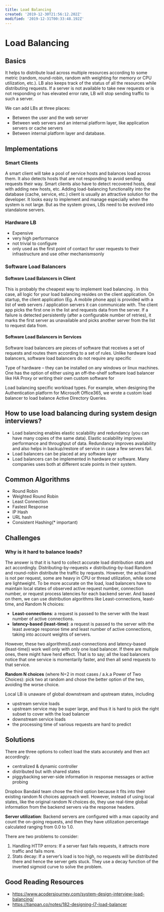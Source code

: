 ```yaml
---
title: Load Balancing
created: '2019-12-30T21:56:12.202Z'
modified: '2019-12-31T00:33:48.192Z'
---
```


# Load Balancing
## Basics
It helps to  distribute load across multiple resources according to some metric (random, round-robin, random with weighting for memory or CPU utilization, etc.). LB also keeps track of the status of all the resources while distributing requests. If a
server is not available to take new requests or is not responding or has elevated error rate, LB will stop sending traffic to such a server.

We can add LBs at three places:
- Between the user and the web server
- Between web servers and an internal platform layer, like application servers or cache servers
- Between internal platform layer and database.

## Implementations
### Smart Clients

A smart client will take a pool of service hosts and balances load across them. It
also detects hosts that are not responding to avoid sending requests their way.
Smart clients also have to detect recovered hosts, deal with adding new hosts, etc.
Adding load-balancing functionality into the database (cache, service, etc.) client
is usually an attractive solution for the developer. It looks easy to implement and
manage especially when the system is not large. But as the system grows, LBs
need to be evolved into standalone servers.

### Hardware LB
- Expensive
- very high performance
- not trivial to configure
- only used as the first point of contact for user requests to their infrastructure and use other mechanismsonly

### Software Load Balancers
#### Software Load Balancers in Client
This is probably the cheapest way to implement load balancing . In this case, all logic for your load balancing resides on the client application. On startup, the client application (Eg. A mobile phone app) is provided with a list of web servers / application servers it can communicate with. The client app picks the first one in the list and requests data from the server. If a failure is detected persistently (after a configurable number of retries), it marks the first server as unavailable and picks another server from the list to request data from.

#### Software Load Balancers in Services
Software load balancers are pieces of software that receives a set of requests and routes them according to a set of rules. Unlike hardware load balancers, software load balancers do not require any specific

Type of hardware – they can be installed on any windows or linux machines. One has the option of either using an off-the-shelf software load balancer like HA Proxy or writing their own custom software for

Load balancing specific workload types. For example, when designing the Authentication platform for Microsoft Office365, we wrote a custom load balancer to load balance Active Directory Queries.


## How to use load balancing during system design interviews?

- Load balancing enables elastic scalability and redundancy (you can have many copies of the same data). Elastic scalability improves performance and throughput of data. Redundancy improves availability and also helps in backup/restore of service in case a few servers fail.
- Load balancers can be placed at any software layer
- Load balancers can be implemented in hardware or software. Many companies uses both at different scale points in their system.

## Common Algorithms
- Round Robin
- Weighted Round Robin
- Least Connection
- Fastest Response
- IP Hash
- URL hash
- Consistent Hashing(* important)

## Challenges
### Why is it hard to balance loads? 
The answer is that it is hard to collect accurate load distribution stats and act accordingly.
Distributing-by-requests ≠ distributing-by-load 
Random and round-robin distribute the traffic by requests. However, the actual load is not per request, some are heavy in CPU or thread utilization, while some are lightweight.
To be more accurate on the load, load balancers have to maintain local states of observed active request number, connection number, or request process latencies for each backend server. And based on them, we can use distribution algorithms like Least-connections, least-time, and Random N choices:
- **Least-connections**: a request is passed to the server with the least number of active connections.
- **latency-based (least-time)**: a request is passed to the server with the least average response time and least number of active connections, taking into account weights of servers.

However, these two algorithms(Least-connections and latency-based (least-time)) work well only with only one load balancer. If there are multiple ones, there might have herd effect. That is to say; all the load balancers notice that one service is momentarily faster, and then all send requests to that service.

**Random N choices** (where N=2 in most cases / a.k.a Power of Two Choices): pick two at random and chose the better option of the two, avoiding the worse choice.

Local LB is unaware of global downstream and upstream states, including
- upstream service loads
- upstream service may be super large, and thus it is hard to pick the right subset to cover with the load balancer
- downstream service loads
- the processing time of various requests are hard to predict

## Solutions
There are three options to collect load the stats accurately and then act accordingly:
- centralized & dynamic controller
- distributed but with shared states
- piggybacking server-side information in response messages or active probing

Dropbox Bandaid team chose the third option because it fits into their existing random N choices approach well. However, instead of using local states, like the original random N choices do, they use real-time global information from the backend servers via the response headers.

**Server utilization**: Backend servers are configured with a max capacity and count the on-going requests, and then they have utilization percentage calculated ranging from 0.0 to 1.0.

There are two problems to consider:
1. Handling HTTP errors: If a server fast fails requests, it attracts more traffic and fails more.
2. Stats decay: If a server’s load is too high, no requests will be distributed there and hence the server gets stuck. They use a decay function of the inverted sigmoid curve to solve the problem.

## Good Reading Resources
- https://www.acodersjourney.com/system-design-interview-load-balancing/
- https://tianpan.co/notes/182-designing-l7-load-balancer
